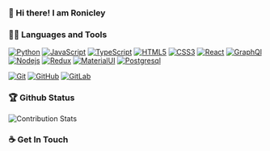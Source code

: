### 👋 Hi there! I am Ronicley

### 👨‍💻 Languages and Tools

[![Python](https://img.shields.io/badge/-Python-black?style=flat&logo=python&link=https://github.com/Ronicley)](https://github.com/Ronicley) 
[![JavaScript](https://img.shields.io/badge/-JavaScript-black?style=flat&logo=javascript&link=https://github.com/Ronicley)](https://github.com/Ronicley)
[![TypeScript](https://img.shields.io/badge/-TypeScript-blue?style=flat&logo=typescript&link=https://github.com/Ronicley)](https://github.com/Ronicley) 
[![HTML5](https://img.shields.io/badge/-HTML5-E34F26?style=flat&logo=html5&logoColor=white&link=https://github.com/Ronicley)](https://github.com/Ronicley) 
[![CSS3](https://img.shields.io/badge/-CSS3-1572B6?style=flat&logo=css3&link=https://github.com/Ronicley)](https://github.com/Ronicley) 
[![React](https://img.shields.io/badge/-React-black?style=flat&logo=react&link=https://github.com/Ronicley)](https://github.com/Ronicley)
[![GraphQl](https://img.shields.io/badge/-HTML5-black?style=flat&logo=graphql&logoColor=pink&link=https://github.com/Ronicley)](https://github.com/Ronicley)
[![Nodejs](https://img.shields.io/badge/-Nodejs-black?style=flat&logo=Node.js&link=https://github.com/Ronicley)](https://github.com/Ronicley) 
[![Redux](https://img.shields.io/badge/-Redux-blue?style=flat&logo=redux&logoColor=purple&link=https://github.com/Ronicley)](https://github.com/Ronicley)
[![MaterialUI](https://img.shields.io/badge/-MaterialUI-blue?style=flat&logo=material&logoColor=purple&link=https://github.com/Ronicley)](https://github.com/Ronicley)
[![Postgresql](https://img.shields.io/badge/-Postgre-green?style=flat&logo=postgresql&logoColor=blue&link=https://github.com/Ronicley)](https://github.com/Ronicley)

[![Git](https://img.shields.io/badge/-Git-black?style=flat&logo=git&link=https://github.com/Ronicley)](https://github.com/Ronicley)
[![GitHub](https://img.shields.io/badge/-GitHub-181717?style=flat&logo=github&link=https://github.com/Ronicley)](https://github.com/Ronicley)
[![GitLab](https://img.shields.io/badge/-GitLab-FCA121?style=flat&logo=gitlab&link=https://github.com/Ronicley)](https://gitlab.com/Ronicley)


### 🏆 Github Status
![Contribution Stats](https://github-contribution-stats.vercel.app/api/?username=ronicley)

### ☕ Get In Touch
